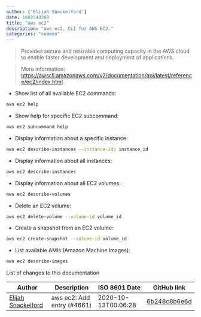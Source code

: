 ```yaml
---
author: ['Elijah Shackelford']
date: 1602540388
title: "aws ec2"
description: "aws ec2, CLI for AWS EC2."
categories: "common"
---
```

> Provides secure and resizable computing capacity in the AWS cloud to enable faster development and deployment of applications.

> More information: <https://awscli.amazonaws.com/v2/documentation/api/latest/reference/ec2/index.html>.

- Show list of all available EC2 commands:

```bash
aws ec2 help
```

- Show help for specific EC2 subcommand:

```bash
aws ec2 subcommand help
```

- Display information about a specific instance:

```bash
aws ec2 describe-instances --instance-ids instance_id
```

- Display information about all instances:

```bash
aws ec2 describe-instances
```

- Display information about all EC2 volumes:

```bash
aws ec2 describe-volumes
```

- Delete an EC2 volume:

```bash
aws ec2 delete-volume --volume-id volume_id
```

- Create a snapshot from an EC2 volume:

```bash
aws ec2 create-snapshot --volume-id volume_id
```

- List available AMIs (Amazon Machine Images):

```bash
aws ec2 describe-images
```
List of changes to this documentation


Author | Description | ISO 8601 Date | GitHub link
------|-----|-----|-----
[Elijah Shackelford](mailto:33649649+eshack94@users.noreply.github.com) | aws ec2: Add entry (#4661) | 2020-10-13T00:06:28 | [6b248c8b6e6d](https://github.com/tldr-pages/tldr/commit/6b248c8b6e6d6a2a8474cdd92e4fde1d424de58a)

